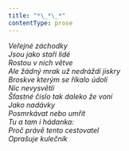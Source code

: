```yaml
---
title: "*\_*\_*"
contentType: prose
---
```


_Veřejné záchodky  
Jsou jako staří lidé  
Rostou v nich větve  
Ale žádný mrak už nedráždí jiskry  
Broskve kterým se říkalo údolí  
Nic nevysvětlí  
Šťastné číslo tak daleko že voní  
Jako nadávky  
Posmrkávat nebo umřít  
Tu a tam i hádanka:  
Proč právě tento cestovatel  
Oprašuje kulečník_
